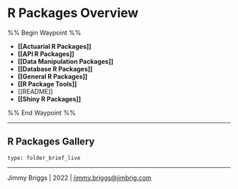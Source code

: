 # R Packages Overview

%% Begin Waypoint %%
- **[[Actuarial R Packages]]**
- **[[API R Packages]]**
- **[[Data Manipulation Packages]]**
- **[[Database R Packages]]**
- **[[General R Packages]]**
- **[[R Package Tools]]**
- [[README]]
- **[[Shiny R Packages]]**

%% End Waypoint %%

---

## R Packages Gallery

````ccard
type: folder_brief_live
````

---

Jimmy Briggs | 2022 | <jimmy.briggs@jimbrig.com>
